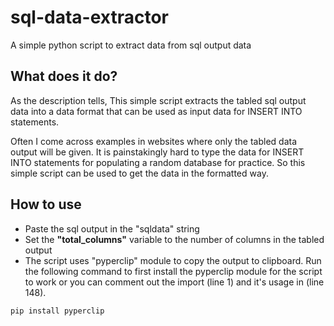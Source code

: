 # sql-data-extractor
A simple python script to extract data from sql output data

## What does it do?
As the description tells, This simple script extracts the tabled sql output data into a data format that can be used as input data for INSERT INTO statements.

Often I come across examples in websites where only the tabled data output will be given. It is painstakingly hard to type the data for INSERT INTO statements for populating a random database for practice. So this simple script can be used to get the data in the formatted way.

## How to use

- Paste the sql output in the "sqldata" string
- Set the **"total_columns"** variable to the number of columns in the tabled output
- The script uses "pyperclip" module to copy the output to clipboard. Run the following command to first install the pyperclip module for the script to work or you can comment out the import (line 1) and it's usage in (line 148). 

```
pip install pyperclip
```
